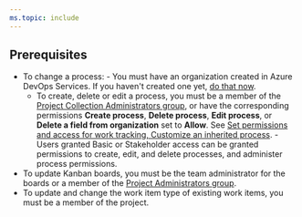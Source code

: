 ```yaml
---
ms.topic: include
---
```


## Prerequisites

- To change a process: - You must have an organization created in Azure DevOps Services. If you haven't created one yet, [do that now](/azure/devops/user-guide/sign-up-invite-teammates).  
   - To create, delete or edit a process, you must be a member of the [Project Collection Administrators group](/azure/devops/organizations/security/set-project-collection-level-permissions), or have the corresponding permissions <strong>Create process</strong>, <strong>Delete process</strong>, <strong>Edit process</strong>, or <strong>Delete a field from organization</strong> set to <strong>Allow</strong>. See [Set permissions and access for work tracking, Customize an inherited process](/azure/devops/organizations/security/set-permissions-access-work-tracking#customize-an-inherited-process). - Users granted Basic or Stakeholder access can be granted permissions to create, edit, and delete processes, and administer process permissions.
- To update Kanban boards, you must be the team administrator for the boards or a member of the [Project Administrators group](/azure/devops/organizations/security/set-project-collection-level-permissions).
- To update and change the work item type of existing work items, you must be a member of the project.

